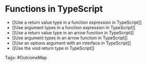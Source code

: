 # Functions in TypeScript

- [[Use a return value type in a function expression in TypeScript]]
- [[Use argument types in a function expression in TypeScript]]
- [[Use a return value type in an arrow function in TypeScript]]
- [[Use argument types in an arrow function in TypeScript]]
- [[Use an options argument with an interface in TypeScript]]
- [[Use the void return type in TypeScript]]

Tags: #OutcomeMap 